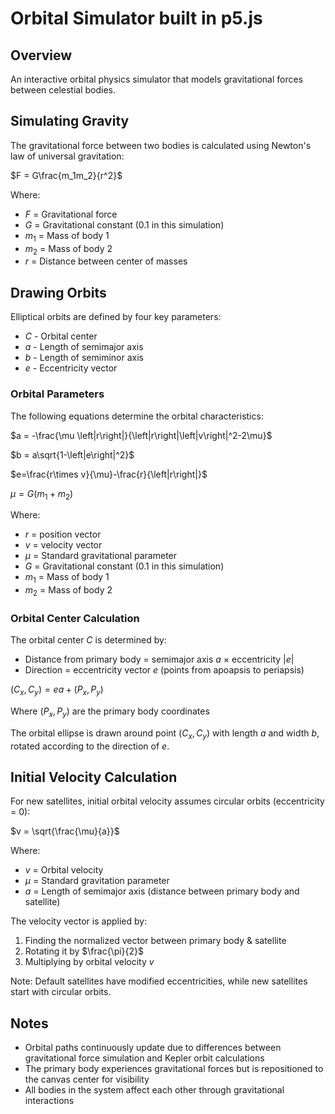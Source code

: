 # Orbital Simulator built in p5.js

## Overview
An interactive orbital physics simulator that models gravitational forces between celestial bodies.


## Simulating Gravity
<p>

The gravitational force between two bodies is calculated using Newton's law of universal gravitation:

$F = G\frac{m_1m_2}{r^2}$

Where:
- $F$ = Gravitational force
- $G$ = Gravitational constant (0.1 in this simulation)
- $m_1$ = Mass of body 1
- $m_2$ = Mass of body 2
- $r$ = Distance between center of masses

</p>


## Drawing Orbits
<p>

Elliptical orbits are defined by four key parameters:
- $C$ - Orbital center
- $a$ - Length of semimajor axis
- $b$ - Length of semiminor axis
- $e$ - Eccentricity vector

### Orbital Parameters
The following equations determine the orbital characteristics:

$a  = -\frac{\mu \left|r\right|}{\left|r\right|\left|v\right|^2-2\mu}$

$b = a\sqrt{1-\left|e\right|^2}$

$e=\frac{r\times v}{\mu}-\frac{r}{\left|r\right|}$

$\mu = G(m_1+m_2)$

Where:
- $r$ = position vector
- $v$ = velocity vector
- $\mu$ = Standard gravitational parameter
- $G$ = Gravitational constant (0.1 in this simulation)
- $m_1$ = Mass of body 1
- $m_2$ = Mass of body 2

### Orbital Center Calculation
The orbital center $C$ is determined by:
- Distance from primary body = semimajor axis $a$ × eccentricity $\left|e\right|$
- Direction = eccentricity vector $e$ (points from apoapsis to periapsis)

$(C_x,C_y) = ea + (P_x,P_y)$

Where $(P_x,P_y)$ are the primary body coordinates

The orbital ellipse is drawn around point $(C_x,C_y)$ with length $a$ and width $b$, rotated according to the direction of $e$.

</p>



## Initial Velocity Calculation
<p>

For new satellites, initial orbital velocity assumes circular orbits (eccentricity = 0):

$v = \sqrt{\frac{\mu}{a}}$

Where:
- $v$ = Orbital velocity
- $\mu$ = Standard gravitation parameter
- $a$ = Length of semimajor axis (distance between primary body and satellite)

The velocity vector is applied by:
1. Finding the normalized vector between primary body & satellite
2. Rotating it by $\frac{\pi}{2}$
3. Multiplying by orbital velocity $v$

Note: Default satellites have modified eccentricities, while new satellites start with circular orbits.

</p>



## Notes
<p>

- Orbital paths continuously update due to differences between gravitational force simulation and Kepler orbit calculations
- The primary body experiences gravitational forces but is repositioned to the canvas center for visibility
- All bodies in the system affect each other through gravitational interactions

</p>

